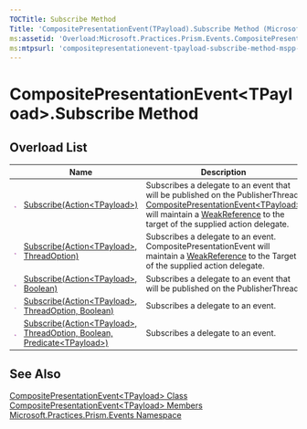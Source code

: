 ```yaml
---
TOCTitle: Subscribe Method
Title: 'CompositePresentationEvent(TPayload).Subscribe Method (Microsoft.Practices.Prism.Events)'
ms:assetid: 'Overload:Microsoft.Practices.Prism.Events.CompositePresentationEvent\`1.Subscribe'
ms:mtpsurl: 'compositepresentationevent-tpayload-subscribe-method-mspp-events.md'
---
```


# CompositePresentationEvent&lt;TPayload&gt;.Subscribe Method

## Overload List

<table>
<thead>
<tr class="header">
<th> </th>
<th>Name</th>
<th>Description</th>
</tr>
</thead>
<tbody>
<tr class="odd">
<td><img src="/patterns-practices/reference/images/public-method.gif" alt="Public method"/></td>
<td><a href="/patterns-practices/reference/compositepresentationevent-tpayload-subscribe-method-action-tpayload-mspp-events" data-raw-source="[Subscribe(Action&amp;lt;TPayload&amp;gt;)](/patterns-practices/reference/compositepresentationevent-tpayload-subscribe-method-action-tpayload-mspp-events)">Subscribe(Action&lt;TPayload&gt;)</a></a></td>
<td><div class="summary">
Subscribes a delegate to an event that will be published on the PublisherThread. <a href="/patterns-practices/reference/compositepresentationevent-tpayload-class-mspp-events" data-raw-source="[CompositePresentationEvent&amp;lt;TPayload&amp;gt;](/patterns-practices/reference/compositepresentationevent-tpayload-class-mspp-events)">CompositePresentationEvent&lt;TPayload&gt;</a> will maintain a <a href="http://msdn.microsoft.com/en-us/library/hbh8w2zd" data-raw-source="[WeakReference](http://msdn.microsoft.com/en-us/library/hbh8w2zd)">WeakReference</a> to the target of the supplied action delegate.
</div></td>
</tr>
<tr class="even">
<td><img src="/patterns-practices/reference/images/public-method.gif" alt="Public method"/></td>
<td><a href="/patterns-practices/reference/compositepresentationevent-tpayload-subscribe-method-action-tpayload-threadoption-mspp-events" data-raw-source="[Subscribe(Action&amp;lt;TPayload&amp;gt;, ThreadOption)](/patterns-practices/reference/compositepresentationevent-tpayload-subscribe-method-action-tpayload-threadoption-mspp-events)">Subscribe(Action&lt;TPayload&gt;, ThreadOption)</a></td>
<td><div class="summary">
Subscribes a delegate to an event. CompositePresentationEvent will maintain a <a href="http://msdn.microsoft.com/en-us/library/hbh8w2zd" data-raw-source="[WeakReference](http://msdn.microsoft.com/en-us/library/hbh8w2zd)">WeakReference</a> to the Target of the supplied action delegate.
</div></td>
</tr>
<tr class="odd">
<td><img src="/patterns-practices/reference/images/public-method.gif" alt="Public method"/></td>
<td><a href="/patterns-practices/reference/compositepresentationevent-tpayload-subscribe-method-action-tpayload-boolean-mspp-events" data-raw-source="[Subscribe(Action&amp;lt;TPayload&amp;gt;, Boolean)](/patterns-practices/reference/compositepresentationevent-tpayload-subscribe-method-action-tpayload-boolean-mspp-events)">Subscribe(Action&lt;TPayload&gt;, Boolean)</a></a></td>
<td><div class="summary">
Subscribes a delegate to an event that will be published on the PublisherThread.
</div></td>
</tr>
<tr class="even">
<td><img src="/patterns-practices/reference/images/public-method.gif" alt="Public method"/></td>
<td><a href="/patterns-practices/reference/compositepresentationevent-tpayload-subscribe-method-action-tpayload-threadoption-boolean-mspp-events" data-raw-source="[Subscribe(Action&amp;lt;TPayload&amp;gt;, ThreadOption, Boolean)](/patterns-practices/reference/compositepresentationevent-tpayload-subscribe-method-action-tpayload-threadoption-boolean-mspp-events)">Subscribe(Action&lt;TPayload&gt;, ThreadOption, Boolean)</a></td>
<td><div class="summary">
Subscribes a delegate to an event.
</div></td>
</tr>
<tr class="odd">
<td><img src="/patterns-practices/reference/images/public-method.gif" alt="Public method"/></td>
<td><a href="/patterns-practices/reference/compositepresentationevent-tpayload-subscribe-method-action-tpayload-threadoption-boolean-predicate-tpayload-mspp-events" data-raw-source="[Subscribe(Action&amp;lt;TPayload&amp;gt;, ThreadOption, Boolean, Predicate&amp;lt;TPayload&amp;gt;)](/patterns-practices/reference/compositepresentationevent-tpayload-subscribe-method-action-tpayload-threadoption-boolean-predicate-tpayload-mspp-events)">Subscribe(Action&lt;TPayload&gt;, ThreadOption, Boolean, Predicate&lt;TPayload&gt;)</a></td>
<td><div class="summary">
Subscribes a delegate to an event.
</div></td>
</tr>
</tbody>
</table>

## See Also

[CompositePresentationEvent&lt;TPayload&gt; Class](/patterns-practices/reference/compositepresentationevent-tpayload-class-mspp-events)  
[CompositePresentationEvent&lt;TPayload&gt; Members](/patterns-practices/reference/compositepresentationevent-tpayload-members-mspp-events)  
[Microsoft.Practices.Prism.Events Namespace](/patterns-practices/reference/mspp-events-namespace)
